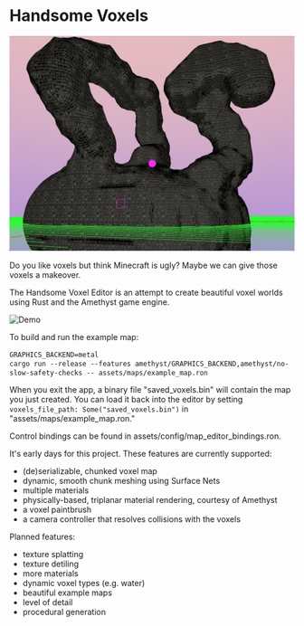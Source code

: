 # Handsome Voxels

![Pic](/screenshots/pic.png)

Do you like voxels but think Minecraft is ugly? Maybe we can give those voxels
a makeover.

The Handsome Voxel Editor is an attempt to create beautiful voxel worlds using
Rust and the Amethyst game engine.

![Demo](/screenshots/handsome_demo.gif)

To build and run the example map:

```
GRAPHICS_BACKEND=metal
cargo run --release --features amethyst/GRAPHICS_BACKEND,amethyst/no-slow-safety-checks -- assets/maps/example_map.ron
```

When you exit the app, a binary file "saved_voxels.bin" will contain the map you just created.
You can load it back into the editor by setting `voxels_file_path: Some("saved_voxels.bin")` in "assets/maps/example_map.ron."

Control bindings can be found in assets/config/map_editor_bindings.ron.

It's early days for this project. These features are currently supported:

- (de)serializable, chunked voxel map
- dynamic, smooth chunk meshing using Surface Nets
- multiple materials
- physically-based, triplanar material rendering, courtesy of Amethyst
- a voxel paintbrush
- a camera controller that resolves collisions with the voxels

Planned features:

- texture splatting
- texture detiling
- more materials
- dynamic voxel types (e.g. water)
- beautiful example maps
- level of detail
- procedural generation
